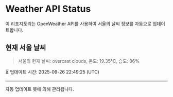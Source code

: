 
# Weather API Status

이 리포지토리는 OpenWeather API를 사용하여 서울의 날씨 정보를 자동으로 업데이트합니다.

## 현재 서울 날씨
> 서울의 현재 날씨: overcast clouds, 온도: 19.35°C, 습도: 86%

⏳ 업데이트 시간: 2025-09-26 22:49:25 (UTC)

---
자동 업데이트 봇에 의해 관리됩니다.
